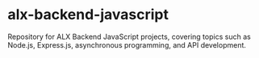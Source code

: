# alx-backend-javascript
Repository for ALX Backend JavaScript projects, covering topics such as Node.js, Express.js, asynchronous programming, and API development.
